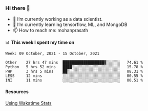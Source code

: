 ### Hi there 👋

- 🔭 I’m currently working as a data scientist.
- 🌱 I’m currently learning tensorflow, ML, and MongoDB
- 📫 How to reach me: mohanprasath

📊 **This week I spent my time on**
<!--START_SECTION:waka-->
```text
Week: 09 October, 2021 - 15 October, 2021

Other    27 hrs 47 mins  ██████████████████▓░░░░░░   74.61 % 
Python   5 hrs 52 mins   ████░░░░░░░░░░░░░░░░░░░░░   15.78 % 
PHP      3 hrs 5 mins    ██░░░░░░░░░░░░░░░░░░░░░░░   08.31 % 
LESS     12 mins         ░░░░░░░░░░░░░░░░░░░░░░░░░   00.55 % 
INI      11 mins         ░░░░░░░░░░░░░░░░░░░░░░░░░   00.51 % 
```
<!--END_SECTION:waka-->

#### Resources
[Using Wakatime Stats](https://github.com/marketplace/actions/waka-readme)
